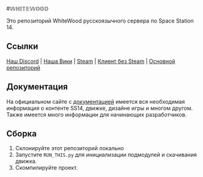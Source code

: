 #𝕎ℍ𝕀𝕋𝔼𝕎𝕆𝕆𝔻

Это репозиторий WhiteWood русскоязычного сервера по Space Station 14.

## Ссылки

[Наш Discord](https://discord.gg/T3QFX9UceG) | [Наша Вики](-) | [Steam](https://store.steampowered.com/app/1255460/Space_Station_14/) | [Клиент без Steam](https://spacestation14.io/about/nightlies/) | [Основной репозиторий](https://github.com/space-wizards/space-station-14)

## Документация

На официальном сайте с [документацией](https://docs.spacestation14.io/) имеется вся необходимая информация о контенте SS14, движке, дизайне игры и многом другом. Также имеется много информации для начинающих разработчиков.

## Сборка

1. Склонируйте этот репозиторий локально
2. Запустите `RUN_THIS.py` для инициализации подмодулей и скачивания движка.
3. Скомпилируйте проект.


